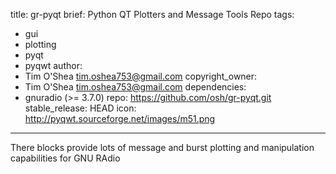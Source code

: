 title: gr-pyqt
brief: Python QT Plotters and Message Tools Repo
tags:
  - gui
  - plotting
  - pyqt
  - pyqwt
author:
  - Tim O'Shea <tim.oshea753@gmail.com>
copyright_owner:
  - Tim O'Shea <tim.oshea753@gmail.com>
dependencies:
  - gnuradio (>= 3.7.0)
repo: https://github.com/osh/gr-pyqt.git
stable_release: HEAD
icon: http://pyqwt.sourceforge.net/images/m51.png
---

There blocks provide lots of message and burst plotting and
manipulation capabilities for GNU RAdio
